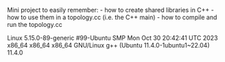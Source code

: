 Mini project to easily remember:
	- how to create shared libraries in C++
	- how to use them in a topology.cc (i.e. the C++ main)
	- how to compile and run the topology.cc


Linux 5.15.0-89-generic #99-Ubuntu SMP Mon Oct 30 20:42:41 UTC 2023 x86_64 x86_64 x86_64 GNU/Linux
g++ (Ubuntu 11.4.0-1ubuntu1~22.04) 11.4.0

